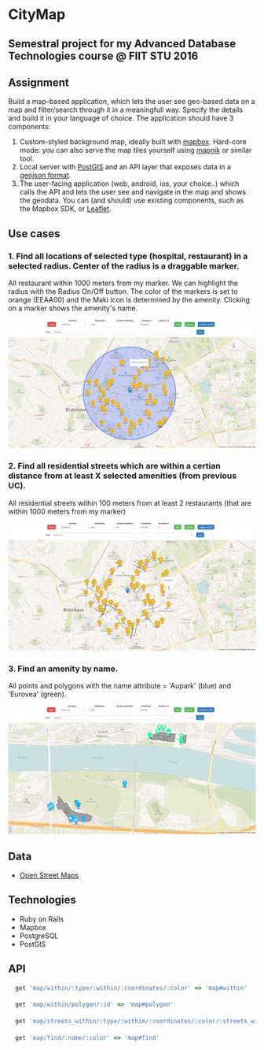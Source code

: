# CityMap
## Semestral project for my Advanced Database Technologies course @ FIIT STU 2016
## Assignment
Build a map-based application, which lets the user see geo-based data on a map and filter/search through it in a meaningfull way. Specify the details and build it in your language of choice. The application should have 3 components:

1. Custom-styled background map, ideally built with [mapbox](http://mapbox.com). Hard-core mode: you can also serve the map tiles yourself using [mapnik](http://mapnik.org/) or similar tool.
2. Local server with [PostGIS](http://postgis.net/) and an API layer that exposes data in a [geojson format](http://geojson.org/).
3. The user-facing application (web, android, ios, your choice..) which calls the API and lets the user see and navigate in the map and shows the geodata. You can (and should) use existing components, such as the Mapbox SDK, or [Leaflet](http://leafletjs.com/).

## Use cases
### 1. Find all locations of selected type (hospital, restaurant) in a selected radius. Center of the radius is a draggable marker.

All restaurant within 1000 meters from my marker. We can highlight the radius with the Radius On/Off button. The color of the markers is set to orange (EEAA00) and the Maki icon is determined by the amenity. Clicking on a marker shows the amenity's name.

![](https://github.com/michal55/city_map/blob/master/doc/PDT_1.png)

### 2. Find all residential streets which are within a certian distance from at least X selected amenities (from previous UC).

All residential streets within 100 meters from at least 2 restaurants (that are within 1000 meters from my marker)

![](https://github.com/michal55/city_map/blob/master/doc/pdt_2.png)

### 3. Find an amenity by name.

All points and polygons with the name attribute = 'Aupark' (blue) and 'Eurovea' (green).

![](https://github.com/michal55/city_map/blob/master/doc/pdt_3.png)

## Data
- [Open Street Maps](https://www.openstreemap.org)

## Technologies
 - Ruby on Rails
 - Mapbox
 - PostgreSQL
 - PostGIS

## API
```ruby
  get 'map/within/:type/:within/:coordinates/:color' => 'map#within'

  get 'map/within/polygon/:id' => 'map#polygon'

  get 'map/streets_within/:type/:within/:coordinates/:color/:streets_within/:number_of' => 'map#streets_within'

  get 'map/find/:name/:color' => 'map#find'
```

